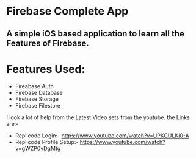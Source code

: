 # Firebase Complete App

## A simple iOS based application to learn all the Features of Firebase.


# Features Used:
- Fireabase Auth
- Firebase Database
- Firebase Storage
- Firebase Filestore


I look a lot of help from the Latest Video sets from the youtube.
the Links are:-

- Replicode Login:- https://www.youtube.com/watch?v=UPKCULKi0-A 
- Replicode Profile Setup:- https://www.youtube.com/watch?v=gWZP0vDgMtg
